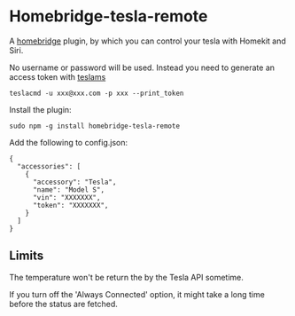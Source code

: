 # Homebridge-tesla-remote

A [homebridge](https://github.com/nfarina/homebridge) plugin, by which you can control your tesla with Homekit and Siri.

No username or password will be used. Instead you need to generate an access token with [teslams](https://github.com/hjespers/teslams)
  
    teslacmd -u xxx@xxx.com -p xxx --print_token

Install the plugin:

    sudo npm -g install homebridge-tesla-remote

Add the following to config.json:

    {
      "accessories": [
        {
          "accessory": "Tesla",
          "name": "Model S",
          "vin": "XXXXXXX",
          "token": "XXXXXXX",
        }
      ]
    }

## Limits

The temperature won't be return the by the Tesla API sometime.

If you turn off the 'Always Connected' option, it might take a long time before the status are fetched.
